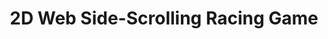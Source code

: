 ---
title: "2D Web Side-Scrolling Racing Game"
description: "
Designed and developed a game-like GUI with HTML and CSS.<br>
Implemented in-game map/stage editor which supports users to customize and develop their own game scenarios with JavaScript and stored the map/stage object data to MySQL database.<br>
Developed ranking score, leaderboard interface and character controller with JavaScript.
"
repo: "Side-Scrolling-Racing-Game" # delete this line if you want blog-like posts for projects
tags: ["UI/UX", "PHP", "MySQL", "JavaScript", "Game", "NCTU"]
weight: 7
draft: false
type: "github"
---